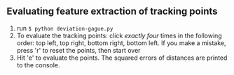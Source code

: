 ## Evaluating feature extraction of tracking points
1. run `$ python deviation-gague.py`
2. To evaluate the tracking points: click *exactly four* times in the following order:
   top left, top right, bottom right, bottom left. If you make a mistake, press 'r' to
   reset the points, then start over
3. Hit 'e' to evaluate the points. The squared errors of distances are printed
   to the console.
